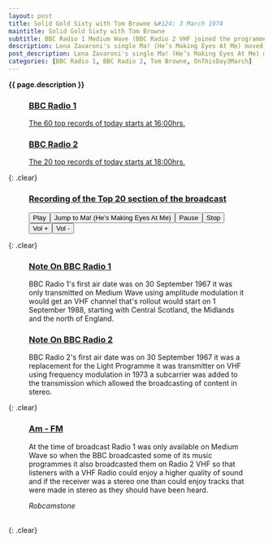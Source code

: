 ```yaml
---
layout: post
title: Solid Gold Sixty with Tom Browne &#124; 3 March 1974
maintitle: Solid Gold Sixty with Tom Browne
subtitle: BBC Radio 1 Medium Wave (BBC Radio 2 VHF joined the programme for the top 20)
description: Lena Zavaroni's single Ma! (He’s Making Eyes At Me) moved up the charts from number 13 to number 10.
post_description: Lena Zavaroni's single Ma! (He’s Making Eyes At Me) moved up the charts from number 13 to number 10.
categories: [BBC Radio 1, BBC Radio 2, Tom Browne, OnThisDay3March]
---
```


<strong>{{ page.description }}</strong>

<figure class="fig1">
<h3 id="radio-1"><a href="#radio-1">BBC Radio 1</a></h3>
<p><a href="https://genome.ch.bbc.co.uk/schedules/radio1/england/1974-03-03#at-16.00">The 60 top records of today starts at 16:00hrs.</a></p>
</figure>

<figure class="fig2">
<figcaption>
<h3 id="radio-2"><a href="#radio-2">BBC Radio 2</a></h3>
<p><a href="https://genome.ch.bbc.co.uk/schedules/radio2/1974-03-03#at-18.00">The 20 top records of today starts at 18:00hrs.</a></p>

</figcaption>
</figure>

{: .clear}

<figure class="fig3">
<h3 id="recording"><a href="#recording">Recording of the Top 20 section of the broadcast</a></h3>
<audio id="player" src="/assets/media/1974-03-03-Solid Gold Sixty with Tom Browne-last-hour.m4a" type="audio/x-m4a"><p>Your browser doesn't support HTML5 audio. Here is a <a href="/assets/media/1974-03-03-Solid Gold Sixty with Tom Browne-last-hour.m4a">link to the audio</a> instead.</p></audio>
  <div>
<button onclick="document.getElementById('player').play()">Play</button><button onclick="document.getElementById('player').play(); document.getElementById('player').currentTime = 1778;">Jump to Ma! (He’s Making Eyes At Me)</button><button onclick="document.getElementById('player').pause()">Pause</button><button onclick="document.getElementById('player').pause(); document.getElementById('player').currentTime = 0;">Stop</button><button onclick="document.getElementById('player').volume += 0.1">Vol +</button><button onclick="document.getElementById('player').volume -= 0.1">Vol -</button></div>
</figure>

{: .clear}

<figure class="fig1">
<h3 id="note-1"><a href="#note-1">Note On BBC Radio 1</a></h3>
<p>BBC Radio 1's first air date was on 30 September 1967 it was only transmitted on Medium Wave using amplitude modulation it would get an VHF channel that's rollout would start on 1 September 1988, starting with Central Scotland, the Midlands and the north of England.</p>
</figure>

<figure class="fig2">
<h3 id="note-2"><a href="#note-2">Note On BBC Radio 2</a></h3>
<p>BBC Radio 2's first air date was on 30 September 1967 it was a replacement for the Light Programme it was transmitter on VHF using frequency modulation in 1973 a subcarrier was added to the transmission which allowed the broadcasting of content in stereo.</P>
</figure>

{: .clear}

<figure class="fig3">
<h3 id="am-fm"><a href="#am-fm">Am - FM</a></h3>
<p>At the time of broadcast Radio 1 was only available on Medium Wave so when the BBC broadcasted some of its music programmes it also broadcasted them on Radio 2 VHF so that listeners with a VHF Radio could enjoy a higher quality of sound and if the receiver was a stereo one than could enjoy tracks that were made in stereo as they should have been heard.</p>
<cite>Robcamstone</cite>
</figure>

<br />{: .clear}

